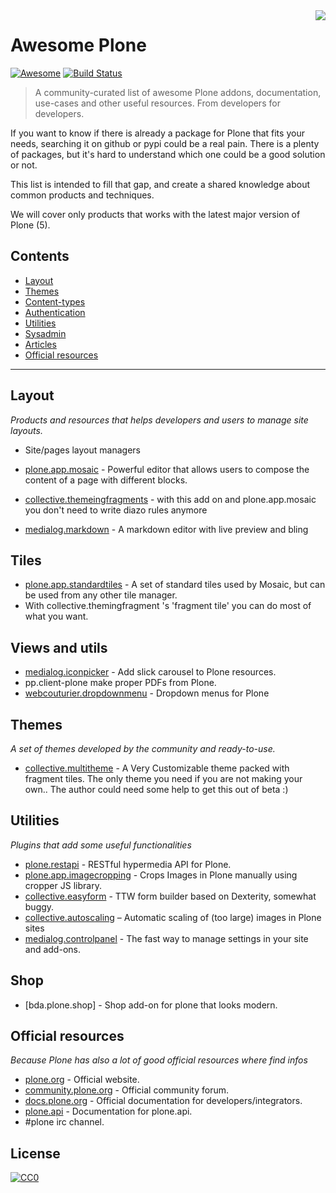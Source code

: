 <img style="float: right;" src="https://plone.org/logo.png">

# Awesome Plone

[![Awesome](https://cdn.rawgit.com/sindresorhus/awesome/d7305f38d29fed78fa85652e3a63e154dd8e8829/media/badge.svg)](https://github.com/sindresorhus/awesome)
[![Build Status](https://api.travis-ci.org/RedTurtle/awesome-plone.svg?branch=master)](https://travis-ci.org/RedTurtle/awesome-plone)

> A community-curated list of awesome Plone addons, documentation, use-cases and other useful resources. From developers for developers.

If you want to know if there is already a package for Plone that fits your needs, searching it on github or pypi could be a real pain.
There is a plenty of packages, but it's hard to understand which one could be a good solution or not.

This list is intended to fill that gap, and create a shared knowledge about common products and techniques.

We will cover only products that works with the latest major version of Plone (5).

## Contents

* [Layout](#layout)
* [Themes](#themes)
* [Content-types](#content-types)
* [Authentication](#authentication)
* [Utilities](#utilities)
* [Sysadmin](#sysadmin)
* [Articles](#articles)
* [Official resources](#official-resources)

---

## Layout

_Products and resources that helps developers and users to manage site layouts._

* Site/pages layout managers

* [plone.app.mosaic](https://github.com/plone/plone.app.mosaic) - Powerful editor that allows users to compose the content of a page with different blocks.
* [collective.themeingfragments](https://github.com/collective/collective.themefragments) - with this add on and plone.app.mosaic you don't need to write diazo rules anymore
* [medialog.markdown](https://github.com/espenmn/medialog.markdown) - A markdown editor with live preview and bling



## Tiles

* [plone.app.standardtiles](https://github.com/plone/plone.app.standardtiles) - A set of standard tiles used by Mosaic, but can be used from any other tile manager.
* With collective.themingfragment 's 'fragment tile' you can do most of what you want.

## Views and utils

* [medialog.iconpicker](https://github.com/RedTurtle/collective.slick) - Add slick carousel to Plone resources.
* pp.client-plone make proper PDFs from Plone.
* [webcouturier.dropdownmenu](https://github.com/collective/webcouturier.dropdownmenu) - Dropdown menus for Plone


## Themes

_A set of themes developed by the community and ready-to-use._

* [collective.multitheme](https://github.com/collective/collective.multitheme) - A Very Customizable theme packed with fragment tiles. The only theme you need if you are not making your own.. The author could need some help to get this out of beta :)



## Utilities

_Plugins that add some useful functionalities_

* [plone.restapi](https://github.com/plone/plone.restapi) - RESTful hypermedia API for Plone.
* [plone.app.imagecropping](https://github.com/collective/plone.app.imagecropping) - Crops Images in Plone manually using cropper JS library.
* [collective.easyform](https://github.com/collective/collective.easyform) - TTW form builder based on Dexterity, somewhat buggy.
* [collective.autoscaling](https://github.com/collective/collective.autoscaling)  –     Automatic scaling of (too large) images in Plone sites
* [medialog.controlpanel](https://github.com/espenmn/medialog.controlpanel) - The fast way to manage settings in your site and add-ons.


## Shop

* [bda.plone.shop] - Shop add-on for plone that looks modern.




## Official resources

_Because Plone has also a lot of good official resources where find infos_

* [plone.org](https://plone.org/) - Official website.
* [community.plone.org](https://community.plone.org/) - Official community forum.
* [docs.plone.org](https://docs.plone.org/) - Official documentation for developers/integrators.
* [plone.api](https://docs.plone.org/develop/plone.api/docs/index.html) - Documentation for plone.api.
* #plone irc channel.

## License

[![CC0](http://mirrors.creativecommons.org/presskit/buttons/88x31/svg/cc-zero.svg)](https://creativecommons.org/publicdomain/zero/1.0/)

